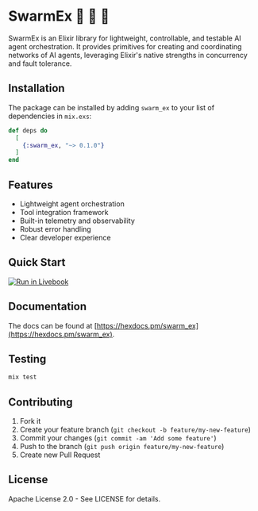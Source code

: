 # SwarmEx  🐝 🐝 🐝

SwarmEx is an Elixir library for lightweight, controllable, and testable AI agent orchestration. It provides primitives for creating and coordinating networks of AI agents, leveraging Elixir's native strengths in concurrency and fault tolerance.

## Installation

The package can be installed by adding `swarm_ex` to your list of dependencies in `mix.exs`:

```elixir
def deps do
  [
    {:swarm_ex, "~> 0.1.0"}
  ]
end
```

## Features

- Lightweight agent orchestration
- Tool integration framework
- Built-in telemetry and observability
- Robust error handling
- Clear developer experience

## Quick Start

[![Run in Livebook](https://livebook.dev/badge/v1/blue.svg)](https://livebook.dev/run?url=https%3A%2F%2Fraw.githubusercontent.com%2Fnrrso%2Fswarm_ex%2Frefs%2Fheads%2Fmain%2Flivebooks%2Fswarm_ex.livemd)

## Documentation

The docs can be found at [https://hexdocs.pm/swarm_ex](https://hexdocs.pm/swarm_ex).

## Testing

```bash
mix test
```

## Contributing

1. Fork it
2. Create your feature branch (`git checkout -b feature/my-new-feature`)
3. Commit your changes (`git commit -am 'Add some feature'`)
4. Push to the branch (`git push origin feature/my-new-feature`)
5. Create new Pull Request

## License

Apache License 2.0 - See LICENSE for details.